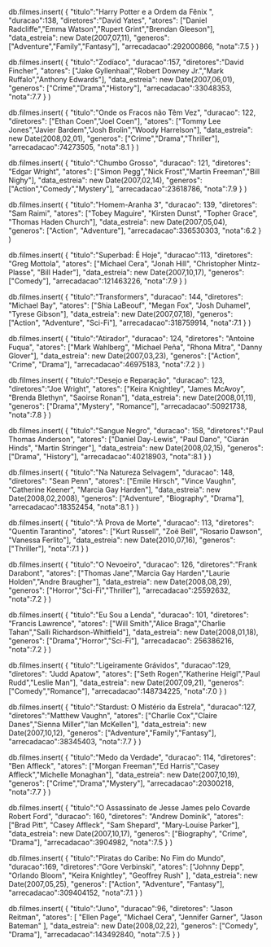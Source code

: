 db.filmes.insert(
{
"titulo":"Harry Potter e a Ordem da Fênix ",
"duracao":138,
"diretores":"David Yates",
"atores": ["Daniel Radcliffe","Emma Watson","Rupert Grint","Brendan Gleeson"],
"data_estreia": new Date(2007,07,11),
"generos": ["Adventure","Family","Fantasy"],
"arrecadacao":292000866,
"nota":7.5
}
)

db.filmes.insert(
{
"titulo":"Zodíaco",
"duracao":157,
"diretores":"David Fincher",
"atores": ["Jake Gyllenhaal","Robert Downey Jr.","Mark Ruffalo","Anthony Edwards"],
"data_estreia": new Date(2007,06,01),
"generos": ["Crime","Drama","History"],
"arrecadacao":33048353,
"nota":7.7
}
)


db.filmes.insert(
{
"titulo":"Onde os Fracos não Têm Vez",
"duracao": 122,
"diretores": ["Ethan Coen","Joel Coen"],
"atores": ["Tommy Lee Jones","Javier Bardem","Josh Brolin","Woody Harrelson"],
"data_estreia": new Date(2008,02,01),
"generos": ["Crime","Drama","Thriller"],
"arrecadacao":74273505,
"nota":8.1
}
)


db.filmes.insert(
{
"titulo":"Chumbo Grosso",
"duracao": 121,
"diretores": "Edgar Wright",
"atores": ["Simon Pegg","Nick Frost","Martin Freeman","Bill Nighy"],
"data_estreia": new Date(2007,02,14),
"generos": ["Action","Comedy","Mystery"],
"arrecadacao":23618786,
"nota":7.9
}
)


db.filmes.insert(
{
"titulo":"Homem-Aranha 3",
"duracao": 139,
"diretores": "Sam Raimi",
"atores": ["Tobey Maguire", "Kirsten Dunst", "Topher Grace", "Thomas Haden Church"],
"data_estreia": new Date(2007,05,04),
"generos": ["Action", "Adventure"],
"arrecadacao":336530303,
"nota":6.2
}
)


db.filmes.insert(
{
"titulo":"Superbad: É Hoje",
"duracao":113,
"diretores": "Greg Mottola",
"atores": ["Michael Cera", "Jonah Hill", "Christopher Mintz-Plasse", "Bill Hader"],
"data_estreia": new Date(2007,10,17),
"generos": ["Comedy"],
"arrecadacao":121463226,
"nota":7.9
}
)


db.filmes.insert(
{
"titulo":"Transformers",
"duracao": 144,
"diretores": "Michael Bay",
"atores": ["Shia LaBeouf", "Megan Fox", "Josh Duhamel", "Tyrese Gibson"],
"data_estreia": new Date(2007,07,18),
"generos": ["Action", "Adventure", "Sci-Fi"],
"arrecadacao":318759914,
"nota":7.1
}
)


db.filmes.insert(
{
"titulo":"Atirador",
"duracao": 124,
"diretores": "Antoine Fuqua",
"atores": ["Mark Wahlberg", "Michael Peña", "Rhona Mitra", "Danny Glover"],
"data_estreia": new Date(2007,03,23),
"generos": ["Action", "Crime", "Drama"],
"arrecadacao":46975183,
"nota":7.2
}
)


db.filmes.insert(
{
"titulo":"Desejo e Reparação",
"duracao": 123,
"diretores":"Joe Wright",
"atores": ["Keira Knightley", "James McAvoy", "Brenda Blethyn", "Saoirse Ronan"],
"data_estreia": new Date(2008,01,11),
"generos": ["Drama","Mystery", "Romance"],
"arrecadacao":50921738,
"nota":7.8
}
)


db.filmes.insert(
{
"titulo":"Sangue Negro",
"duracao": 158,
"diretores":"Paul Thomas Anderson",
"atores": ["Daniel Day-Lewis", "Paul Dano", "Ciarán Hinds", "Martin Stringer"],
"data_estreia": new Date(2008,02,15),
"generos": ["Drama", "History"],
"arrecadacao":40218903,
"nota":8.1
}
)


db.filmes.insert(
{
"titulo":"Na Natureza Selvagem",
"duracao": 148,
"diretores": "Sean Penn",
"atores": ["Emile Hirsch", "Vince Vaughn", "Catherine Keener", "Marcia Gay Harden"],
"data_estreia": new Date(2008,02,2008),
"generos": ["Adventure", "Biography", "Drama"],
"arrecadacao":18352454,
"nota":8.1
}
)


db.filmes.insert(
{
"titulo":"À Prova de Morte",
"duracao": 113,
"diretores": "Quentin Tarantino",
"atores": ["Kurt Russell", "Zoë Bell", "Rosario Dawson", "Vanessa Ferlito"],
"data_estreia": new Date(2010,07,16),
"generos": ["Thriller"],
"nota":7.1
}
)


db.filmes.insert(
{
"titulo":"O Nevoeiro",
"duracao": 126,
"diretores":"Frank Darabont",
"atores": ["Thomas Jane","Marcia Gay Harden","Laurie Holden","Andre Braugher"],
"data_estreia": new Date(2008,08,29),
"generos": ["Horror","Sci-Fi","Thriller"],
"arrecadacao":25592632,
"nota":7.2
}
)


db.filmes.insert(
{
"titulo":"Eu Sou a Lenda",
"duracao": 101,
"diretores": "Francis Lawrence",
"atores": ["Will Smith","Alice Braga","Charlie Tahan","Salli Richardson-Whitfield"],
"data_estreia": new Date(2008,01,18),
"generos": ["Drama","Horror","Sci-Fi"],
"arrecadacao": 256386216,
"nota":7.2
}
)


db.filmes.insert(
{
"titulo":"Ligeiramente Grávidos",
"duracao":129,
"diretores": "Judd Apatow",
"atores": ["Seth Rogen","Katherine Heigl","Paul Rudd","Leslie Man"],
"data_estreia": new Date(2007,09,21),
"generos": ["Comedy","Romance"],
"arrecadacao":148734225,
"nota":7.0
}
)


db.filmes.insert(
{
"titulo":"Stardust: O Mistério da Estrela",
"duracao":127,
"diretores":"Matthew Vaughn",
"atores": ["Charlie Cox","Claire Danes","Sienna Miller","Ian McKellen"],
"data_estreia": new Date(2007,10,12),
"generos": ["Adventure","Family","Fantasy"],
"arrecadacao":38345403,
"nota":7.7
}
)


db.filmes.insert(
{
"titulo":"Medo da Verdade",
"duracao": 114,
"diretores": "Ben Affleck",
"atores": ["Morgan Freeman","Ed Harris","Casey Affleck","Michelle Monaghan"],
"data_estreia": new Date(2007,10,19),
"generos": ["Crime","Drama","Mystery"],
"arrecadacao":20300218,
"nota":7.7
}
)


db.filmes.insert(
{
"titulo":"O Assassinato de Jesse James pelo Covarde Robert Ford",
"duracao": 160,
"diretores": "Andrew Dominik",
"atores": ["Brad Pitt", "Casey Affleck", "Sam Shepard", "Mary-Louise Parker"],
"data_estreia": new Date(2007,10,17),
"generos": ["Biography", "Crime", "Drama"],
"arrecadacao":3904982,
"nota":7.5
}
)


db.filmes.insert(
{
"titulo":"Piratas do Caribe: No Fim do Mundo",
"duracao":169,
"diretores":"Gore Verbinski",
"atores": ["Johnny Depp", "Orlando Bloom", "Keira Knightley", "Geoffrey Rush" ],
"data_estreia": new Date(2007,05,25),
"generos": ["Action", "Adventure", "Fantasy"],
"arrecadacao":309404152,
"nota":7.1
}
)


db.filmes.insert(
{
"titulo":"Juno",
"duracao":96,
"diretores": "Jason Reitman",
"atores": [ "Ellen Page", "Michael Cera", "Jennifer Garner", "Jason Bateman" ],
"data_estreia": new Date(2008,02,22),
"generos": ["Comedy", "Drama"],
"arrecadacao":143492840,
"nota":7.5
}
)
